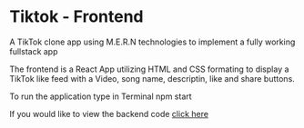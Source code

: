 # Tiktok - Frontend

A TikTok clone app using M.E.R.N technologies to implement a fully working fullstack app

The frontend is a React App utilizing HTML and CSS formating to display a TikTok like feed with a Video, song name, descriptin, like and share buttons.

To run the application type in Terminal npm start

If you would like to view the backend code [click here](https://github.com/elad-massad/tiktok-backend)
